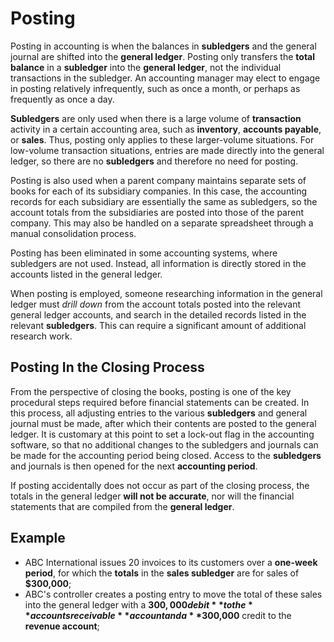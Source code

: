 # Posting

Posting in accounting is when the balances in **subledgers** and the general journal are shifted into the **general ledger**. Posting only transfers the **total balance** 
in a **subledger** into the **general ledger**, not the individual transactions in the subledger. An accounting manager may elect to engage in posting relatively infrequently, 
such as once a month, or perhaps as frequently as once a day.

**Subledgers** are only used when there is a large volume of **transaction** activity in a certain accounting area, such as **inventory**, **accounts payable**, or **sales**. 
Thus, posting only applies to these larger-volume situations. For low-volume transaction situations, entries are made directly into the general ledger, so there are no 
**subledgers** and therefore no need for posting.

Posting is also used when a parent company maintains separate sets of books for each of its subsidiary companies. In this case, the accounting records for each subsidiary are 
essentially the same as subledgers, so the account totals from the subsidiaries are posted into those of the parent company. This may also be handled on a separate spreadsheet through a manual consolidation process.

Posting has been eliminated in some accounting systems, where subledgers are not used. Instead, all information is directly stored in the accounts listed in the general ledger.

When posting is employed, someone researching information in the general ledger must _drill down_ from the account totals posted into the relevant general ledger accounts, and 
search in the detailed records listed in the relevant **subledgers**. This can require a significant amount of additional research work.

## Posting In the Closing Process

From the perspective of closing the books, posting is one of the key procedural steps required before financial statements can be created. In this process, all adjusting 
entries to the various **subledgers** and general journal must be made, after which their contents are posted to the general ledger. It is customary at this point to set a 
lock-out flag in the accounting software, so that no additional changes to the subledgers and journals can be made for the accounting period being closed. Access to the 
**subledgers** and journals is then opened for the next **accounting period**.

If posting accidentally does not occur as part of the closing process, the totals in the general ledger **will not be accurate**, nor will the financial statements that are 
compiled from the **general ledger**.

## Example

- ABC International issues 20 invoices to its customers over a **one-week period**, for which the **totals** in the **sales subledger** are for sales of **$300,000**; 
- ABC's controller creates a posting entry to move the total of these sales into the general ledger with a **$300,000 debit** to the **accounts receivable** account and a 
**$300,000** credit to the **revenue account**;